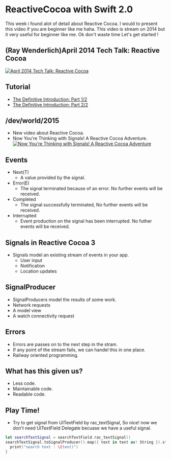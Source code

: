 # ReactiveCocoa with Swift 2.0

This week i found alot of detail about Reactive Cocoa. I would to present this video if you are beginner like me haha. This video is stream on 2014 but it very useful for beginner like me. 
Ok don't waste time Let's get started !

## (Ray Wenderlich)April 2014 Tech Talk: Reactive Cocoa 
[![April 2014 Tech Talk: Reactive Cocoa](http://img.youtube.com/vi/fWV7xyN5CR8/0.jpg)](http://www.youtube.com/watch?v=fWV7xyN5CR8 "April 2014 Tech Talk: Reactive Cocoa")

## Tutorial
* [The Definitive Introduction: Part 1/2](http://www.raywenderlich.com/62699/reactivecocoa-tutorial-pt1) 
* [The Definitive Introduction: Part 2/2](http://www.raywenderlich.com/62796/reactivecocoa-tutorial-pt2) 

## /dev/world/2015
* New video about Reactive Cocoa. 
* Now You're Thinking with Signals!­ A Reactive Cocoa Adventure.<br />
[![Now You're Thinking with Signals!­ A Reactive Cocoa Adventure](http://img.youtube.com/vi/kfUB8_GLh3c/0.jpg)](http://www.youtube.com/watch?v=kfUB8_GLh3c "Now You're Thinking with Signals!­ A Reactive Cocoa Adventure")

## Events
* Next(T)
  * A value provided by the signal.
* Error(E)
  * The signal terminated because of an error. No further events will be received.
* Completed
  * The signal successfully terminated, No further events will be received.
* Interrupted
  * Event production on the signal has been interrupted. No futher events will be received.
  
## Signals in Reactive Cocoa 3
* Signals model an existing stream of events in your app.
  * User input
  * Notification
  * Location updates

## SignalProducer
* SignalProducers model the results of some work.
 * Network requests
 * A model view
 * A watch connectivity request

## Errors
* Errors are passes on to the next step in the stram.
* If any point of the stream fails, we can handel this in one place.
* Railway oriented programming.

## What has this given us?
* Less code.
* Maintainable code.
* Readable code.

## Play Time!
* Try to get signal from UITextField by rac_textSignal, So nice! now we don't need UITextField Delegate becuase we have a useful signal.
```swift
let searchTextSignal = searchTextField.rac_textSignal()
searchTextSignal.toSignalProducer().map({ text in text as! String }).startWithNext { text in
  print("search text : \(text)")
}
```
